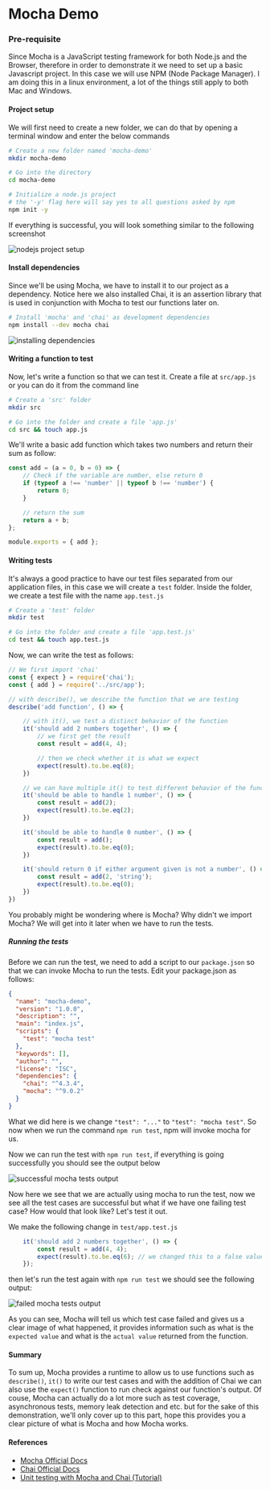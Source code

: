 # Mocha Demo

### Pre-requisite

Since Mocha is a JavaScript testing framework for both Node.js and the Browser, therefore in order to demonstrate it we need to set up a basic Javascript project. In this case we will use NPM (Node Package Manager).
I am doing this in a linux environment, a lot of the things still apply to both Mac and Windows.

#### Project setup

We will first need to create a new folder, we can do that by opening a terminal window and enter the below commands

```sh
# Create a new folder named 'mocha-demo'
mkdir mocha-demo

# Go into the directory
cd mocha-demo

# Initialize a node.js project
# the '-y' flag here will say yes to all questions asked by npm
npm init -y
```

If everything is successful, you will look something similar to the following screenshot

![nodejs project setup](../images/mocha-demo-project-setup.png)

#### Install dependencies

Since we'll be using Mocha, we have to install it to our project as a dependency. Notice here we also installed Chai, it is an assertion library that is used in conjunction with Mocha to test our functions later on.

```sh
# Install 'mocha' and 'chai' as development dependencies
npm install --dev mocha chai
```

![installing dependencies](../images/mocha-demo-install-dependencies.png)

#### Writing a function to test 

Now, let's write a function so that we can test it. Create a file at `src/app.js` or you can do it from the command line

```sh
# Create a 'src' folder
mkdir src

# Go into the folder and create a file 'app.js'
cd src && touch app.js
```

We'll write a basic add function which takes two numbers and return their sum as follow:

```js
const add = (a = 0, b = 0) => {
    // Check if the variable are number, else return 0
    if (typeof a !== 'number' || typeof b !== 'number') {
        return 0;
    }

    // return the sum
    return a + b;
};

module.exports = { add };
```

#### Writing tests

It's always a good practice to have our test files separated from our application files, in this case we will create a `test` folder. Inside the folder, we create a test file with the name `app.test.js`

```sh
# Create a 'test' folder
mkdir test

# Go into the folder and create a file 'app.test.js'
cd test && touch app.test.js
```

Now, we can write the test as follows:

```js
// We first import 'chai'
const { expect } = require('chai');
const { add } = require('../src/app');

// with describe(), we describe the function that we are testing
describe('add function', () => {

    // with it(), we test a distinct behavior of the function
    it('should add 2 numbers together', () => {
        // we first get the result
        const result = add(4, 4);

        // then we check whether it is what we expect
        expect(result).to.be.eq(8);
    })

    // we can have multiple it() to test different behavior of the function
    it('should be able to handle 1 number', () => {
        const result = add(2);
        expect(result).to.be.eq(2);
    })

    it('should be able to handle 0 number', () => {
        const result = add();
        expect(result).to.be.eq(0);
    })

    it('should return 0 if either argument given is not a number', () => {
        const result = add(2, 'string');
        expect(result).to.be.eq(0);
    })
})
```

You probably might be wondering where is Mocha? Why didn't we import Mocha? We will get into it later when we have to run the tests.

##### Running the tests

Before we can run the test, we need to add a script to our `package.json` so that we can invoke Mocha to run the tests. Edit your package.json as follows:

```json
{
  "name": "mocha-demo",
  "version": "1.0.0",
  "description": "",
  "main": "index.js",
  "scripts": {
    "test": "mocha test"
  },
  "keywords": [],
  "author": "",
  "license": "ISC",
  "dependencies": {
    "chai": "^4.3.4",
    "mocha": "^9.0.2"
  }
}
```

What we did here is we change `"test": "..."` to `"test": "mocha test"`. So now when we run the command `npm run test`, npm will invoke mocha for us.

Now we can run the test with `npm run test`, if everything is going successfully you should see the output below

![successful mocha tests output](../images/mocha-demo-successful-test-output.png)

Now here we see that we are actually using mocha to run the test, now we see all the test cases are successful but what if we have one failing test case? How would that look like? Let's test it out.

We make the following change in `test/app.test.js`

```js
    it('should add 2 numbers together', () => {
        const result = add(4, 4);
        expect(result).to.be.eq(6); // we changed this to a false value
    });
```

then let's run the test again with `npm run test` we should see the following output:

![failed mocha tests output](../images/mocha-demo-failed-test-output.png)

As you can see, Mocha will tell us which test case failed and gives us a clear image of what happened, it provides information such as what is the `expected value` and what is the `actual value` returned from the function.

#### Summary

To sum up, Mocha provides a runtime to allow us to use functions such as `describe()`, `it()` to write our test cases and with the addition of Chai we can also use the `expect()` function to run check against our function's output. Of couse, Mocha can actually do a lot more such as test coverage, asynchronous tests, memory leak detection and etc. but for the sake of this demonstration, we'll only cover up to this part, hope this provides you a clear picture of what is Mocha and how Mocha works.

#### References

- [Mocha Official Docs](https://mochajs.org/)
- [Chai Official Docs](https://www.chaijs.com/api/)
- [Unit testing with Mocha and Chai (Tutorial)](https://github.com/codebubb/unit-testing-with-mocha-chai)
